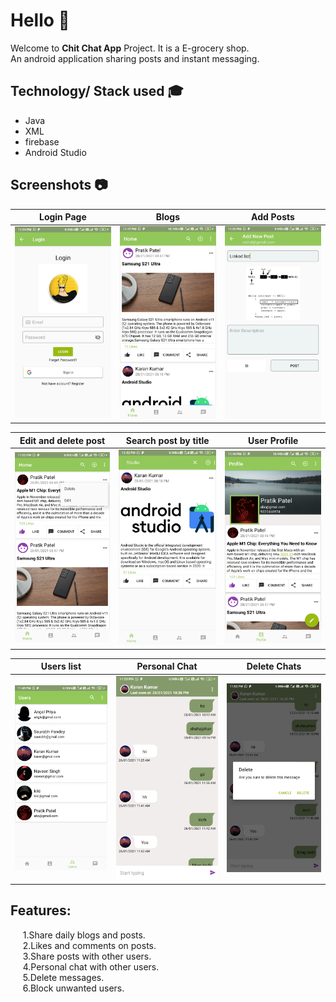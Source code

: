 # Hello :wave:
Welcome to **Chit Chat App** Project. It is a E-grocery shop.<br/>
An android application sharing posts and instant messaging.<br />
## Technology/ Stack used :mortar_board:
- Java 
- XML
- firebase
- Android Studio

## Screenshots :camera:

|                       Login Page                     |                            Blogs                      |                       Add Posts                       |
| :--------------------------------------------------: | :---------------------------------------------------: | :---------------------------------------------------: |
|          <img src="screenshots/1.login.jpg">         |           <img src="screenshots/2.feeds.jpg">         |        <img src="screenshots/3.add%20post.jpg">       |

|               Edit and delete post                   |                   Search post by title                |                     User Profile                      |
| :--------------------------------------------------: | :---------------------------------------------------: | :---------------------------------------------------: |
|      <img src="screenshots/4.edit%20feed.jpg">       |          <img src="screenshots/5.search.jpg">         |          <img src="screenshots/6.profile.jpg">        |

|                         Users list                   |                       Personal Chat                   |                      Delete Chats                     |
| :--------------------------------------------------: | :---------------------------------------------------: | :---------------------------------------------------: |
|          <img src="screenshots/7.users.jpg">         |         <img src="screenshots/8.chat.jpg">            |         <img src="screenshots/9.delete.jpg">          |

<!--
## APK :iphone:
[Apk link](https://drive.google.com/file/d/1Z2uGWXdqhYIySatzZamZ1dXoEPbhzhcM/view?usp=sharing) -->

## Features:
&nbsp;&nbsp;&nbsp;&nbsp;&nbsp;1.Share daily blogs and posts.<br />
&nbsp;&nbsp;&nbsp;&nbsp;&nbsp;2.Likes and comments on posts.<br />
&nbsp;&nbsp;&nbsp;&nbsp;&nbsp;3.Share posts with other users.<br />
&nbsp;&nbsp;&nbsp;&nbsp;&nbsp;4.Personal chat with other users.<br />
&nbsp;&nbsp;&nbsp;&nbsp;&nbsp;5.Delete messages.<br />
&nbsp;&nbsp;&nbsp;&nbsp;&nbsp;6.Block unwanted users.<br />
